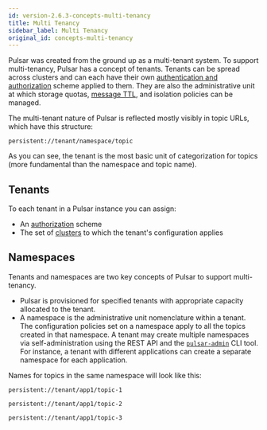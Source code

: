 ```yaml
---
id: version-2.6.3-concepts-multi-tenancy
title: Multi Tenancy
sidebar_label: Multi Tenancy
original_id: concepts-multi-tenancy
---
```


Pulsar was created from the ground up as a multi-tenant system. To support multi-tenancy, Pulsar has a concept of tenants. Tenants can be spread across clusters and can each have their own [authentication and authorization](security-overview.md) scheme applied to them. They are also the administrative unit at which storage quotas, [message TTL](cookbooks-retention-expiry.md#time-to-live-ttl), and isolation policies can be managed.

The multi-tenant nature of Pulsar is reflected mostly visibly in topic URLs, which have this structure:

```http
persistent://tenant/namespace/topic
```

As you can see, the tenant is the most basic unit of categorization for topics (more fundamental than the namespace and topic name).

## Tenants

To each tenant in a Pulsar instance you can assign:

* An [authorization](security-authorization.md) scheme
* The set of [clusters](reference-terminology.md#cluster) to which the tenant's configuration applies

## Namespaces

Tenants and namespaces are two key concepts of Pulsar to support multi-tenancy.

* Pulsar is provisioned for specified tenants with appropriate capacity allocated to the tenant.
* A namespace is the administrative unit nomenclature within a tenant. The configuration policies set on a namespace apply to all the topics created in that namespace. A tenant may create multiple namespaces via self-administration using the REST API and the [`pulsar-admin`](reference-pulsar-admin.md) CLI tool. For instance, a tenant with different applications can create a separate namespace for each application.

Names for topics in the same namespace will look like this:

```http
persistent://tenant/app1/topic-1

persistent://tenant/app1/topic-2

persistent://tenant/app1/topic-3
```
